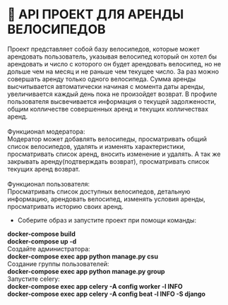 # :page_facing_up: API ПРОЕКТ ДЛЯ АРЕНДЫ ВЕЛОСИПЕДОВ
Проект представляет собой базу велосипедов, 
которые может арендовать пользователь, указывая велосипед который он хотел бы
арендовать и число с которого он будет арендовать велосипед,
но не дольше чем на месяц и не раньше чем текущее число. За раз можно
совершать аренду только одного велосипеда. Сумма аренды высчитывается автоматически начиная
с момента даты аренды, увеличивается каждый день пока не произойдет возврат.
В профиле пользователя высвечивается информация о текущей задолжености,
общим колличестве совершенных аренд и текущих колличествах аренд.<br>
<br>
Функционал модератора:<br>
Модератор может добавлять велосипеды, просматривать общий список велосипедов,
удалять и изменять характеристики, просматривать список аренд, вносить изменение и удалять.
А так же закрывать аренду(подтверждать возврат), просматривать список текущих аренд возврат.<br>
<br>
Функционал пользователя:<br>
Просматривать список доступных велосипедов, детальную информацию, арендовать велосипед,
изменять условия аренды, просматривать историю своих аренд.
- Соберите образ и запустите проект при помощи команды:

**docker-compose build**<br>
**docker-compose up -d**<br>
Создайте администратора:<br>
**docker-compose exec app python manage.py csu**<br>
Создание группы пользователей:<br>
**docker-compose exec app python manage.py group**<br>
Запустите celery:<br>
**docker-compose exec app celery -A config worker -l INFO**<br>
**docker-compose exec app celery -A config beat -l INFO -S django**
